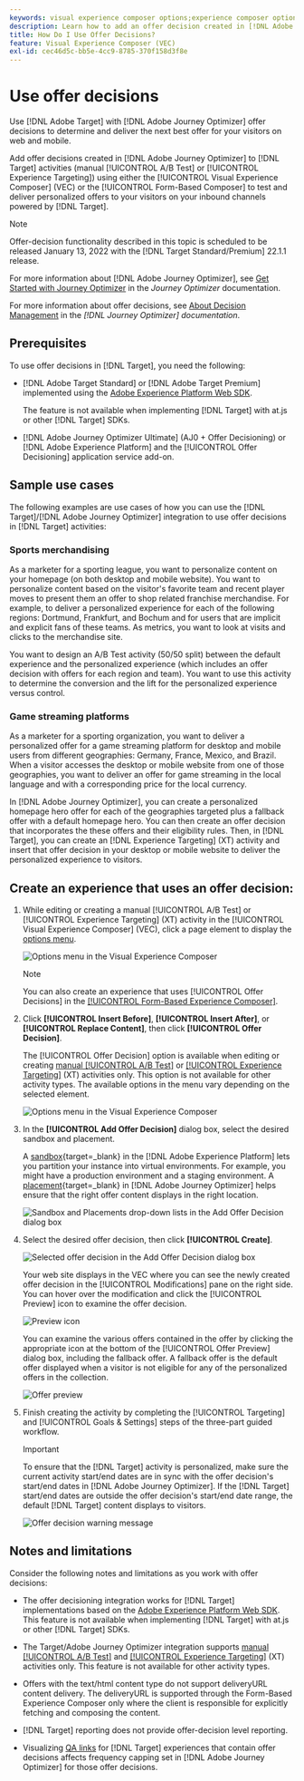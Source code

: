 ```yaml
---
keywords: visual experience composer options;experience composer options;experience options;offer decision;offer decisioning;ajo;journey optimizer
description: Learn how to add an offer decision created in [!DNL Adobe Journey Optimizer] to an activity.
title: How Do I Use Offer Decisions?
feature: Visual Experience Composer (VEC)
exl-id: cec46d5c-bb5e-4cc9-8785-370f158d3f8e
---
```

# Use offer decisions

Use [!DNL Adobe Target] with [!DNL Adobe Journey Optimizer] offer decisions to determine and deliver the next best offer for your visitors on web and mobile.

Add offer decisions created in [!DNL Adobe Journey Optimizer] to [!DNL Target] activities (manual [!UICONTROL A/B Test] or [!UICONTROL Experience Targeting]) using either the [!UICONTROL Visual Experience Composer] (VEC) or the [!UICONTROL Form-Based Composer] to test and deliver personalized offers to your visitors on your inbound channels powered by [!DNL Target].

>[!NOTE]
>
>Offer-decision functionality described in this topic is scheduled to be released January 13, 2022 with the [!DNL Target Standard/Premium] 22.1.1 release.

For more information about [!DNL Adobe Journey Optimizer], see [Get Started with Journey Optimizer](https://experienceleague-review.corp.adobe.com/docs/journey-optimizer/using/get-started/get-started.html) in the *Journey Optimizer* documentation.

For more information about offer decisions, see [About Decision Management](https://experienceleague.adobe.com/docs/journey-optimizer/using/offer-decisioniong/get-started/starting-offer-decisioning.html) in the *[!DNL Journey Optimizer] documentation*.

## Prerequisites 

To use offer decisions in [!DNL Target], you need the following:

* [!DNL Adobe Target Standard] or [!DNL Adobe Target Premium] implemented using the [Adobe Experience Platform Web SDK](/help/c-implementing-target/c-implementing-target-for-client-side-web/aep-web-sdk.md).

  The feature is not available when implementing [!DNL Target] with at.js or other [!DNL Target] SDKs.

* [!DNL Adobe Journey Optimizer Ultimate] (AJ0 + Offer Decisioning) or [!DNL Adobe Experience Platform] and the [!UICONTROL Offer Decisioning] application service add-on.

## Sample use cases

The following examples are use cases of how you can use the [!DNL Target]/[!DNL Adobe Journey Optimizer] integration to use offer decisions in [!DNL Target] activities:

### Sports merchandising

As a marketer for a sporting league, you want to personalize content on your homepage (on both desktop and mobile website). You want to personalize content based on the visitor's favorite team and recent player moves to present them an offer to shop related franchise merchandise. For example, to deliver a personalized experience for each of the following regions: Dortmund, Frankfurt, and Bochum and for users that are implicit and explicit fans of these teams. As metrics, you want to look at visits and clicks to the merchandise site.

You want to design an A/B Test activity (50/50 split) between the default experience and the personalized experience (which includes an offer decision with offers for each region and team). You want to use this activity to determine the conversion and the lift for the personalized experience versus control.

### Game streaming platforms

As a marketer for a sporting organization, you want to deliver a personalized offer for a game streaming platform for desktop and mobile users from different geographies: Germany, France, Mexico, and Brazil. When a visitor accesses the desktop or mobile website from one of those geographies, you want to deliver an offer for game streaming in the local language and with a corresponding price for the local currency.

In [!DNL Adobe Journey Optimizer], you can create a personalized homepage hero offer for each of the geographies targeted plus a fallback offer with a default homepage hero. You can then create an offer decision that incorporates the these offers and their eligibility rules. Then, in [!DNL Target], you can create an [!DNL Experience Targeting] (XT) activity and insert that offer decision in your desktop or mobile website to deliver the personalized experience to visitors.

## Create an experience that uses an offer decision:

1. While editing or creating a manual [!UICONTROL A/B Test] or [!UICONTROL Experience Targeting] (XT) activity in the [!UICONTROL Visual Experience Composer] (VEC), click a page element to display the [options menu](/help/c-experiences/c-visual-experience-composer/viztarget-options.md).

   ![Options menu in the Visual Experience Composer](assets/options-menu1.png)

   >[!NOTE]
   >
   >You can also create an experience that uses [!UICONTROL Offer Decisions] in the [[!UICONTROL Form-Based Experience Composer]](/help/c-experiences/form-experience-composer.md).

1. Click **[!UICONTROL Insert Before]**, **[!UICONTROL Insert After]**, or **[!UICONTROL Replace Content]**, then click **[!UICONTROL Offer Decision]**.

   The [!UICONTROL Offer Decision] option is available when editing or creating [manual [!UICONTROL A/B Test]](/help/c-activities/t-test-ab/test-ab.md#types) or [[!UICONTROL Experience Targeting]](/help/c-activities/t-experience-target/experience-target.md) (XT) activities only. This option is not available for other activity types. The available options in the menu vary depending on the selected element.

   ![Options menu in the Visual Experience Composer](assets/options-menu.png)

1. In the **[!UICONTROL Add Offer Decision]** dialog box, select the desired sandbox and placement.

   A [sandbox](https://experienceleague.adobe.com/docs/experience-platform/sandbox/ui/overview.html){target=_blank} in the [!DNL Adobe Experience Platform] lets you partition your instance into virtual environments. For example, you might have a production environment and a staging environment. A [placement](https://experienceleague.adobe.com/docs/journey-optimizer/using/offer-decisioniong/create-components/creating-placements.html){target=_blank} in [!DNL Adobe Journey Optimizer] helps ensure that the right offer content displays in the right location.

   ![Sandbox and Placements drop-down lists in the Add Offer Decision dialog box](/help/c-integrating-target-with-mac/ajo/assets/sandbox-placement.png)

1. Select the desired offer decision, then click **[!UICONTROL Create]**.

   ![Selected offer decision in the Add Offer Decision dialog box](assets/offer-decision.png)

   Your web site displays in the VEC where you can see the newly created offer decision in the [!UICONTROL Modifications] pane on the right side. You can hover over the modification and click the [!UICONTROL Preview] icon to examine the offer decision.

   ![Preview icon](assets/preview-icon.png)

   You can examine the various offers contained in the offer by clicking the appropriate icon at the bottom of the [!UICONTROL Offer Preview] dialog box, including the fallback offer. A fallback offer is the default offer displayed when a visitor is not eligible for any of the personalized offers in the collection.

   ![Offer preview](assets/offer-preview.png)

1. Finish creating the activity by completing the [!UICONTROL Targeting] and [!UICONTROL Goals & Settings] steps of the three-part guided workflow.

   >[!IMPORTANT]
   >
   >To ensure that the [!DNL Target] activity is personalized, make sure the current activity start/end dates are in sync with the offer decision's start/end dates in [!DNL Adobe Journey Optimizer]. If the [!DNL Target] start/end dates are outside the offer decision's start/end date range, the default [!DNL Target] content displays to visitors.

   ![Offer decision warning message](/help/c-integrating-target-with-mac/ajo/assets/offer-decision-warning.png)

## Notes and limitations

Consider the following notes and limitations as you work with offer decisions:

* The offer decisioning integration works for [!DNL Target] implementations based on the [Adobe Experience Platform Web SDK](/help/c-implementing-target/c-implementing-target-for-client-side-web/aep-web-sdk.md). This feature is not available when implementing [!DNL Target] with at.js or other [!DNL Target] SDKs.

* The Target/Adobe Journey Optimizer integration supports [manual [!UICONTROL A/B Test]](/help/c-activities/t-test-ab/test-ab.md#types) and [[!UICONTROL Experience Targeting]](/help/c-activities/t-experience-target/experience-target.md) (XT) activities only. This feature is not available for other activity types.

* Offers with the text/html content type do not support deliveryURL content delivery. The deliveryURL is supported through the Form-Based Experience Composer only where the client is responsible for explicitly fetching and composing the content.

* [!DNL Target] reporting does not provide offer-decision level reporting.

* Visualizing [QA links](/help/c-activities/c-activity-qa/activity-qa.md) for [!DNL Target] experiences that contain offer decisions affects frequency capping set in [!DNL Adobe Journey Optimizer] for those offer decisions.
